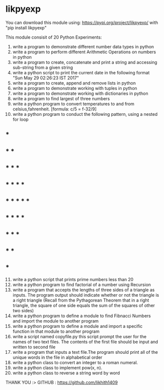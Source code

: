 # likpyexp
You can download this module using:
https://pypi.org/project/likpyexp/
with 
"pip install likpyexp"


This module consisit of 20 Python Experiments:

1. write a program to demonstrate different number data types in python
2. write a program to perform different Arithmetic Operations on numbers in python
3. write a program to create, concatenate and print a string and accessing sub-string from a given string
4. write a python script to print the current date in the following format "Sun May 29 02:26:23 IST 2017"
5. write a program to create, append and remove lists in python
6. write a program to demonstrate working with tuples in python
7. write a program to demonstrate working with dictionaries in python
8. write a program to find largest of three numbers
9. write a python program to convert temperatures to and from celsius,fahrenheit. [formula: c/5 = f-32/9] 
10. write a python program to conduct the following pattern, using a nested for loop

## *
## * * 
## * * * 
## * * * * 
## * * * * * 
## * * * * 
## * * * 
## * * 
## * 

11. write a python script that prints prime numbers less than 20
12. write a python program to find factorial of a number using Recursion
13. write a program that accepts the lengths of three sides of a triangle as inputs. The program output should indicate whether or not the triangle is a right triangle (Recall from the Pythagorean Theorem that in a right triangle, the square of one side equals the sum of the squares of other two sides)
14. write a python program to define a module to find Fibnacci Numbers and import the module to another program
15. write a python program to define a module and import a specific function in that module to another program
16. write a script named copyfile.py this script prompt the user for the names of two text files. The contents of the first file should be input and written to second file
17. write a program that inputs a text file.The program should print all of the unique words in the file in alphabetical order
18. write a python class to convert an integer to a roman numeral.
19. write a python class to implement pow(x, n).
20. write a python class to reverse a string word by word



THANK YOU :>
GITHUB : https://github.com/likhith1409
